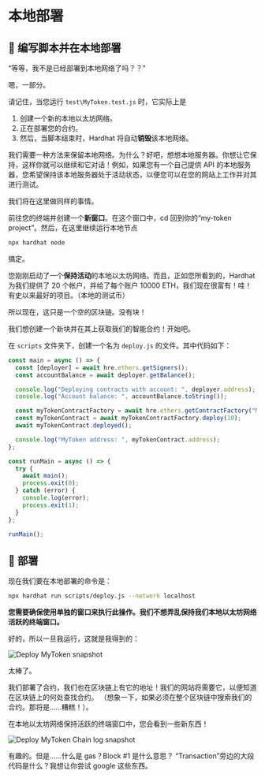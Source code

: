 # 本地部署

## 👀 编写脚本并在本地部署

“等等，我不是已经部署到本地网络了吗？？”

嗯，一部分。

请记住，当您运行 `test\MyToken.test.js` 时，它实际上是

1. 创建一个新的本地以太坊网络。
2. 正在部署您的合约。
3. 然后，当脚本结束时，Hardhat 将自动**销毁**该本地网络。

我们需要一种方法来保留本地网络。为什么？好吧，想想本地服务器。你想让它保持，这样你就可以继续和它对话！例如，如果您有一个自己提供 API 的本地服务器，您希望保持该本地服务器处于活动状态，以便您可以在您的网站上工作并对其进行测试。

我们将在这里做同样的事情。

前往您的终端并创建一个**新窗口**。在这个窗口中，cd 回到你的“my-token project”。然后，在这里继续运行本地节点

```bash
npx hardhat node
```

搞定。

您刚刚启动了一个**保持活动**的本地以太坊网络。而且，正如您所看到的，Hardhat 为我们提供了 20 个帐户，并给了每个账户 10000 ETH，我们现在很富有！哇！有史以来最好的项目。（本地的测试币）

所以现在，这只是一个空的区块链。没有块！

我们想创建一个新块并在其上获取我们的智能合约！开始吧。

在 `scripts` 文件夹下，创建一个名为 `deploy.js` 的文件。其中代码如下：

```javascript
const main = async () => {
  const [deployer] = await hre.ethers.getSigners();
  const accountBalance = await deployer.getBalance();

  console.log("Deploying contracts with account: ", deployer.address);
  console.log("Account balance: ", accountBalance.toString());

  const myTokenContractFactory = await hre.ethers.getContractFactory("MyToken");
  const myTokenContract = await myTokenContractFactory.deploy(10);
  await myTokenContract.deployed();

  console.log("MyToken address: ", myTokenContract.address);
};

const runMain = async () => {
  try {
    await main();
    process.exit(0);
  } catch (error) {
    console.log(error);
    process.exit(1);
  }
};

runMain();
```

## 🎉 部署

现在我们要在本地部署的命令是：

```bash
npx hardhat run scripts/deploy.js --network localhost
```

**您需要确保使用单独的窗口来执行此操作。我们不想弄乱保持我们本地以太坊网络活跃的终端窗口。**

好的，所以一旦我运行，这就是我得到的：

![Deploy MyToken snapshot](https://live.staticflickr.com/65535/52750751375_51f1ef4b91_o.png)

太棒了。

我们部署了合约，我们也在区块链上有它的地址！我们的网站将需要它，以便知道在区块链上的何处查找合约。 （想象一下，如果必须在整个区块链中搜索我们的合约。那将是......糟糕！）。

在本地以太坊网络保持活跃的终端窗口中，您会看到一些新东西！

![Deploy MyToken Chain log snapshot](https://live.staticflickr.com/65535/52750582649_16c47a3e68_o.png)

有趣的。但是……什么是 gas？Block #1 是什么意思？ “Transaction”旁边的大段代码是什么？我想让你尝试 google 这些东西。
